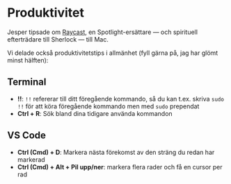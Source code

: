 # Produktivitet

Jesper tipsade om [Raycast](https://www.raycast.com/), en Spotlight-ersättare — och spirituell efterträdare till Sherlock — till Mac.

Vi delade också produktivitetstips i allmänhet (fyll gärna på, jag har glömt minst hälften):

## Terminal

- **!!**: `!!` refererar till ditt föregående kommando, så du kan t.ex. skriva `sudo !!` för att köra föregående kommando men med `sudo` prependat
- **Ctrl + R**: Sök bland dina tidigare använda kommandon

## VS Code
- **Ctrl (Cmd) + D**: Markera nästa förekomst av den sträng du redan har markerad
- **Ctrl (Cmd) + Alt + Pil upp/ner**: markera flera rader och få en cursor per rad
